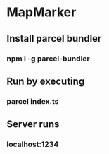 # MapMarker

## Install parcel bundler 

### npm i -g parcel-bundler

## Run by executing

### parcel index.ts


## Server runs 

### localhost:1234

